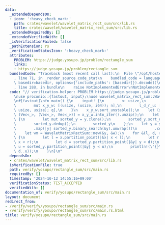 ```yaml
---
data:
  _extendedDependsOn:
  - icon: ':heavy_check_mark:'
    path: crates/wavelet/wavelet_matrix_rect_sum/src/lib.rs
    title: crates/wavelet/wavelet_matrix_rect_sum/src/lib.rs
  _extendedRequiredBy: []
  _extendedVerifiedWith: []
  _isVerificationFailed: false
  _pathExtension: rs
  _verificationStatusIcon: ':heavy_check_mark:'
  attributes:
    PROBLEM: https://judge.yosupo.jp/problem/rectangle_sum
    links:
    - https://judge.yosupo.jp/problem/rectangle_sum
  bundledCode: "Traceback (most recent call last):\n  File \"/opt/hostedtoolcache/Python/3.10.15/x64/lib/python3.10/site-packages/onlinejudge_verify/documentation/build.py\"\
    , line 71, in _render_source_code_stat\n    bundled_code = language.bundle(stat.path,\
    \ basedir=basedir, options={'include_paths': [basedir]}).decode()\n  File \"/opt/hostedtoolcache/Python/3.10.15/x64/lib/python3.10/site-packages/onlinejudge_verify/languages/rust.py\"\
    , line 288, in bundle\n    raise NotImplementedError\nNotImplementedError\n"
  code: "// verification-helper: PROBLEM https://judge.yosupo.jp/problem/rectangle_sum\n\
    \nuse proconio::{fastout, input};\nuse wavelet_matrix_rect_sum::WaveletMatrixRectSum;\n\
    \n#[fastout]\nfn main() {\n    input! {\n        n: usize,\n        q: usize,\n\
    \        mut x_y_w: [(usize, (usize, i64)); n],\n        l_d_r_u: [(usize, usize,\
    \ usize, usize); q],\n    }\n    x_y_w.sort_unstable();\n    let (x, (y, w)):\
    \ (Vec<_>, (Vec<_>, Vec<_>)) = x_y_w.into_iter().unzip();\n    let sorted_y =\
    \ {\n        let mut sorted_y = y.clone();\n        sorted_y.sort_unstable();\n\
    \        sorted_y.dedup();\n        sorted_y\n    };\n    let y = y\n        .into_iter()\n\
    \        .map(|y| sorted_y.binary_search(&y).unwrap())\n        .collect::<Vec<_>>();\n\
    \    let wm = WaveletMatrixRectSum::new(&y, &w);\n    for &(l, d, r, u) in &l_d_r_u\
    \ {\n        let l = x.partition_point(|&x| x < l);\n        let r = x.partition_point(|&x|\
    \ x < r);\n        let d = sorted_y.partition_point(|&y| y < d);\n        let\
    \ u = sorted_y.partition_point(|&y| y < u);\n        println!(\"{}\", wm.rect_sum(l..r,\
    \ d..u));\n    }\n}\n"
  dependsOn:
  - crates/wavelet/wavelet_matrix_rect_sum/src/lib.rs
  isVerificationFile: true
  path: verify/yosupo/rectangle_sum/src/main.rs
  requiredBy: []
  timestamp: '2024-10-12 14:55:16+09:00'
  verificationStatus: TEST_ACCEPTED
  verifiedWith: []
documentation_of: verify/yosupo/rectangle_sum/src/main.rs
layout: document
redirect_from:
- /verify/verify/yosupo/rectangle_sum/src/main.rs
- /verify/verify/yosupo/rectangle_sum/src/main.rs.html
title: verify/yosupo/rectangle_sum/src/main.rs
---
```


